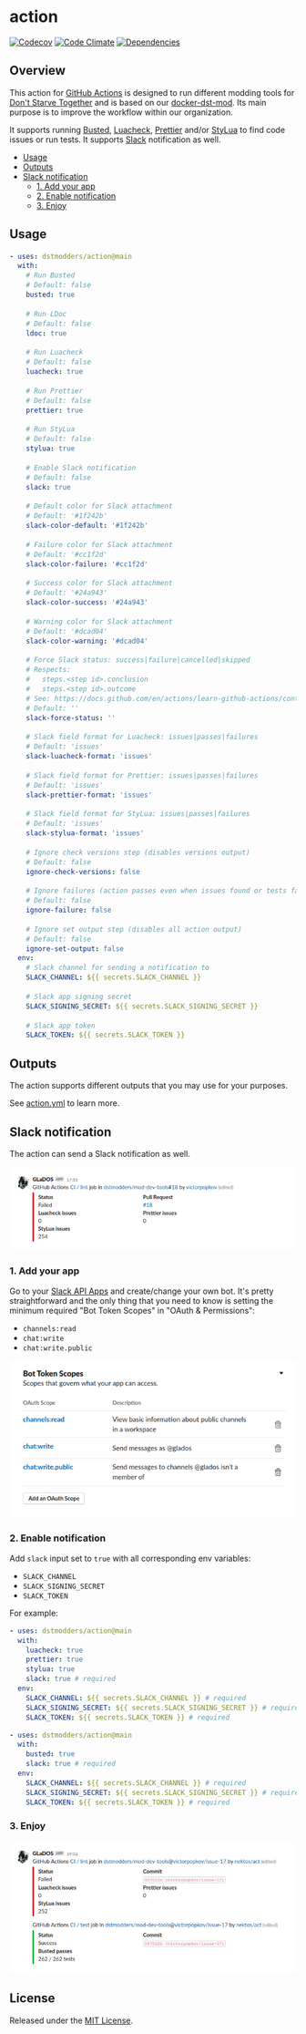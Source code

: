 # action

[![Codecov](https://img.shields.io/codecov/c/github/dstmodders/action.svg)](https://codecov.io/gh/dstmodders/action)
[![Code Climate](https://img.shields.io/codeclimate/maintainability/dstmodders/action)](https://codeclimate.com/github/dstmodders/action)
[![Dependencies](https://img.shields.io/librariesio/github/dstmodders/action)](https://libraries.io/github/dstmodders/action)

## Overview

This action for [GitHub Actions][] is designed to run different modding tools
for [Don't Starve Together][] and is based on our [docker-dst-mod][]. Its main
purpose is to improve the workflow within our organization.

It supports running [Busted][], [Luacheck][], [Prettier][] and/or [StyLua][] to
find code issues or run tests. It supports [Slack][] notification as well.

- [Usage](#usage)
- [Outputs](#outputs)
- [Slack notification](#slack-notification)
  - [1. Add your app](#1-add-your-app)
  - [2. Enable notification](#2-enable-notification)
  - [3. Enjoy](#3-enjoy)

## Usage

```yml
- uses: dstmodders/action@main
  with:
    # Run Busted
    # Default: false
    busted: true

    # Run LDoc
    # Default: false
    ldoc: true

    # Run Luacheck
    # Default: false
    luacheck: true

    # Run Prettier
    # Default: false
    prettier: true

    # Run StyLua
    # Default: false
    stylua: true

    # Enable Slack notification
    # Default: false
    slack: true

    # Default color for Slack attachment
    # Default: '#1f242b'
    slack-color-default: '#1f242b'

    # Failure color for Slack attachment
    # Default: '#cc1f2d'
    slack-color-failure: '#cc1f2d'

    # Success color for Slack attachment
    # Default: '#24a943'
    slack-color-success: '#24a943'

    # Warning color for Slack attachment
    # Default: '#dcad04'
    slack-color-warning: '#dcad04'

    # Force Slack status: success|failure|cancelled|skipped
    # Respects:
    #   steps.<step id>.conclusion
    #   steps.<step id>.outcome
    # See: https://docs.github.com/en/actions/learn-github-actions/contexts#steps-context
    # Default: ''
    slack-force-status: ''

    # Slack field format for Luacheck: issues|passes|failures
    # Default: 'issues'
    slack-luacheck-format: 'issues'

    # Slack field format for Prettier: issues|passes|failures
    # Default: 'issues'
    slack-prettier-format: 'issues'

    # Slack field format for StyLua: issues|passes|failures
    # Default: 'issues'
    slack-stylua-format: 'issues'

    # Ignore check versions step (disables versions output)
    # Default: false
    ignore-check-versions: false

    # Ignore failures (action passes even when issues found or tests fail)
    # Default: false
    ignore-failure: false

    # Ignore set output step (disables all action output)
    # Default: false
    ignore-set-output: false
  env:
    # Slack channel for sending a notification to
    SLACK_CHANNEL: ${{ secrets.SLACK_CHANNEL }}

    # Slack app signing secret
    SLACK_SIGNING_SECRET: ${{ secrets.SLACK_SIGNING_SECRET }}

    # Slack app token
    SLACK_TOKEN: ${{ secrets.SLACK_TOKEN }}
```

## Outputs

The action supports different outputs that you may use for your purposes.

See [action.yml](action.yml) to learn more.

## Slack notification

The action can send a Slack notification as well.

![Slack notification](slack-notification.png 'Slack notification')

### 1. Add your app

Go to your [Slack API Apps][] and create/change your own bot. It's pretty
straightforward and the only thing that you need to know is setting the minimum
required "Bot Token Scopes" in "OAuth & Permissions":

- `channels:read`
- `chat:write`
- `chat:write.public`

![Bot Token Scopes](slack-bot-token-scopes.png 'Bot Token Scopes')

### 2. Enable notification

Add `slack` input set to `true` with all corresponding env variables:

- `SLACK_CHANNEL`
- `SLACK_SIGNING_SECRET`
- `SLACK_TOKEN`

For example:

```yml
- uses: dstmodders/action@main
  with:
    luacheck: true
    prettier: true
    stylua: true
    slack: true # required
  env:
    SLACK_CHANNEL: ${{ secrets.SLACK_CHANNEL }} # required
    SLACK_SIGNING_SECRET: ${{ secrets.SLACK_SIGNING_SECRET }} # required
    SLACK_TOKEN: ${{ secrets.SLACK_TOKEN }} # required
```

```yml
- uses: dstmodders/action@main
  with:
    busted: true
    slack: true # required
  env:
    SLACK_CHANNEL: ${{ secrets.SLACK_CHANNEL }} # required
    SLACK_SIGNING_SECRET: ${{ secrets.SLACK_SIGNING_SECRET }} # required
    SLACK_TOKEN: ${{ secrets.SLACK_TOKEN }} # required
```

### 3. Enjoy

![Slack notifications](slack-notifications.png 'Slack notifications')

## License

Released under the [MIT License](https://opensource.org/licenses/MIT).

[action.yml]: action.yml
[busted]: https://olivinelabs.com/busted/
[docker-dst-mod]: https://github.com/dstmodders/docker-dst-mod
[don't starve together]: https://www.klei.com/games/dont-starve-together
[github actions]: https://github.com/features/actions
[luacheck]: https://github.com/mpeterv/luacheck
[prettier]: https://prettier.io/
[slack api apps]: https://api.slack.com/apps/
[slack]: https://slack.com/
[stylua]: https://github.com/JohnnyMorganz/StyLua
